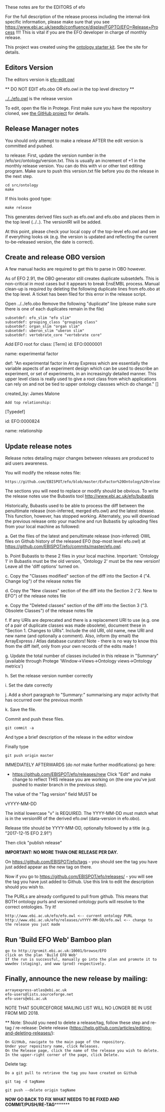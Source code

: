These notes are for the EDITORS of efo

For the full description of the release process including the internal-link specific information, please make sure that you see https://www.ebi.ac.uk/seqdb/confluence/display/FGPTO/EFO+Release+Process !!!! This is vital if you are the EFO developer in charge of monthly release.

This project was created using the [ontology starter kit](https://github.com/cmungall/ontology-starter-kit). See the site for details.

## Editors Version

The editors version is [efo-edit.owl](efo-edit.owl)

** DO NOT EDIT efo.obo OR efo.owl in the top level directory **

[../../efo.owl](../../efo.owl) is the release version

To edit, open the file in Protege. First make sure you have the repository cloned, see [the GitHub project](https://github.com/EBISPOT/efo) for details.


## Release Manager notes

You should only attempt to make a release AFTER the edit version is
committed and pushed.

to release:
First, update the version number in the /efo/src/ontology/version.txt. This is usually an increment of +1 in the monthly release version.
You can do this with vi or other text editing program. Make sure to push this version.txt file before you do the release in the next step.



    cd src/ontology
    make

If this looks good type:

    make release

This generates derived files such as efo.owl and efo.obo and places
them in the top level (../..). The versionIRI will be added.

At this point, please check your local copy of the top-level efo.owl and see if everything looks ok (e.g. the version is updated and reflecting the current to-be-released version, the date is correct).

## Create and release OBO version

A few manual hacks are required to get this to parse in OBO however.

As of EFO 2.91, the OBO generator still creates duplicate subsetdefs. This is non-critical in most cases but it appears to break EnsEMBL process. Manual clean-up is required by deleting the following duplicate lines from efo.obo at the top level. A ticket has been filed for this error in the release script.

Open ../../efo.obo
Remove the following "duplicate" line (please make sure there is one of each duplicates remain in the file)

    subsetdef: efo_slim "efo slim"
    subsetdef: grouping_class "grouping class"
    subsetdef: organ_slim "organ slim"
    subsetdef: uberon_slim "uberon slim"
    subsetdef: vertebrate_core "vertebrate core"


Add EFO root for class:
[Term] id: EFO:0000001

name: experimental factor

def: "An experimental factor in Array Express which are essentially the variable aspects of an experiment design which can be used to describe an experiment, or set of experiments, in an increasingly detailed manner. This upper level class is really used to give a root class from which applications can rely on and not be tied to upper ontology classses which do change." []

created_by: James Malone

    Add top relationship:

[Typedef]

id: EFO:0000824

name: relationship

## Update release notes

Release notes detailing major changes between releases are produced to aid users awareness.

You will modify the release notes file:

    https://github.com/EBISPOT/efo/blob/master/ExFactor%20Ontology%20release%20notes.txt

The sections you will need to replace or modify should be obvious. To write the release notes use the Bubastis tool  http://www.ebi.ac.uk/efo/bubastis

Historically, Bubastis used to be able to process the diff between the penultimate release (non-inferred, merged efo.owl) and the latest release. This function, however, has stopped working. Alternately, you will download the previous release onto your machine and run Bubastis by uploading files from your local machine as followed:

a. Get the files of the latest and penultimate release (non-inferred) OWL files on Github history of the released EFO (top-most level efo.owl) at https://github.com/EBISPOT/efo/commits/master/efo.owl. 

b. Point Bubastis to these 2 files in your local machine. Important: 'Ontology 1' in Bubastis must be the old version, 'Ontology 2' must be the new version! Leave all the 'diff options' turned on.

c. Copy the "Classes modified" section of the diff into the Section 4 ("4. Change log") of the release notes file

d. Copy the "New classes" section of the diff into the Section 2 ("2. New to EFO") of the release notes file

e. Copy the "Deleted classes" section of the diff into the Section 3 ("3. Obsolete Classes") of the release notes file

f. If any URIs are deprecated and there is a replacement URI to use (e.g. one of a pair of duplicate classes was made obsolete), document these in "Section 1. Changes to URIs". Include the old URI, old name, new URI and new name (and optionally a comment). Also, inform (by email) the ArrayExpress / Atlas database curators! Note - there is no way to know this from the diff itelf, only from your own records of the edits made !

g. Update the total number of classes included in this release in "Summary" (available through Protege 'Window->Views->Ontology views->Ontology metrics')

h. Set the release version number correctly

i. Set the date correctly

j. Add a short paragraph to "Summary:" summarising any major activity that has occurred over the previous month

k. Save the file.


Commit and push these files.

    git commit -a

And type a brief description of the release in the editor window

Finally type

    git push origin master

IMMEDIATELY AFTERWARDS (do *not* make further modifications) go here:
 * https://github.com/EBISPOT/efo/releases/new
Click "Edit" and make change to reflect THIS release you are working on (the one you've just pushed to master branch in the previous step).

The value of the "Tag version" field MUST be

vYYYY-MM-DD

The initial lowercase "v" is REQUIRED. The YYYY-MM-DD must match what is in the versionIRI of the derived efo.owl (data-version in efo.obo).

Release title should be YYYY-MM-DD, optionally followed by a title (e.g. "2017-12-15 EFO 2.91")

Then click "publish release"

__IMPORTANT: NO MORE THAN ONE RELEASE PER DAY.__

On https://github.com/EBISPOT/efo/tags  - you should see the tag you have just added appear as the new tag on there.

Now if you go to https://github.com/EBISPOT/efo/releases/ - you will see the tag you have just added to Github. Use this link to edit the description should you wish to.

 

The PURLs are already configured to pull from github. This means that BOTH ontology purls and versioned ontology purls will resolve to the correct ontologies. Try it!

    http://www.ebi.ac.uk/efo/efo.owl <-- current ontology PURL
    http://www.ebi.ac.uk/efo/releases/vYYYY-MM-DD/efo.owl <-- change to the release you just made
    
## Run 'Build EFO Web' Bamboo plan

    go to http://gromit.ebi.ac.uk:10001/browse/EFO
    click on the plan 'Build EFO Web'
    If the run is successful, manually go into the plan and promote it to wwwdev (staging), and www (prod) respectively.

## Finally, announce the new release by mailing:

    arrayexpress-atlas@ebi.ac.uk
    efo-users@lists.sourceforge.net
    efo-users@ebi.ac.uk
    
NOTE THAT SOURCEFORGE MAILING LIST WILL NO LONGER BE IN USE FROM MID 2018.



** Note: Should you need to delete a release/tag, follow these step and re-tag / re-release:
Delete release (https://help.github.com/articles/editing-and-deleting-releases/):

    On GitHub, navigate to the main page of the repository.
    Under your repository name, click Releases.
    On the Release page, click the name of the release you wish to delete.
    In the upper-right corner of the page, click Delete.

Delete tag:

    Do a git pull to retrieve the tag you have created on Github

    git tag -d tagName

    git push --delete origin tagName

********************NOW GO BACK TO FIX WHAT NEEDS TO BE FIXED AND COMMIT/PUSH/RE-TAG***************************
